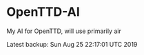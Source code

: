 # OpenTTD-AI
My AI for OpenTTD, will use primarily air

Latest backup: Sun Aug 25 22:17:01 UTC 2019
